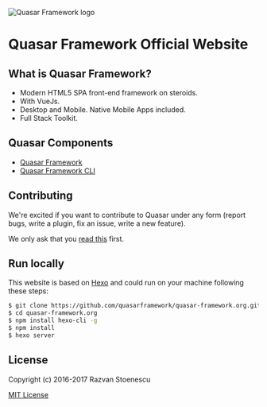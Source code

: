 ![Quasar Framework logo](https://cdn.rawgit.com/quasarframework/quasar-art/863c14bd/dist/svg/quasar-logo-full-inline.svg)

# Quasar Framework Official Website

## What is Quasar Framework?

* Modern HTML5 SPA front-end framework on steroids.
* With VueJs.
* Desktop and Mobile. Native Mobile Apps included.
* Full Stack Toolkit.

## Quasar Components

* [Quasar Framework](https://github.com/quasarframework/quasar)
* [Quasar Framework CLI](https://github.com/quasarframework/quasar-cli)

## Contributing

We're excited if you want to contribute to Quasar under any form (report bugs, write a plugin, fix an issue, write a new feature).

We only ask that you [read this](http://quasar-framework.org/guide/contributing.html) first.

## Run locally

This website is based on [Hexo](https://hexo.io) and could run on your machine following these steps:

```bash
$ git clone https://github.com/quasarframework/quasar-framework.org.git
$ cd quasar-framework.org
$ npm install hexo-cli -g
$ npm install
$ hexo server
```

## License

Copyright (c) 2016-2017 Razvan Stoenescu

[MIT License](http://en.wikipedia.org/wiki/MIT_License)
